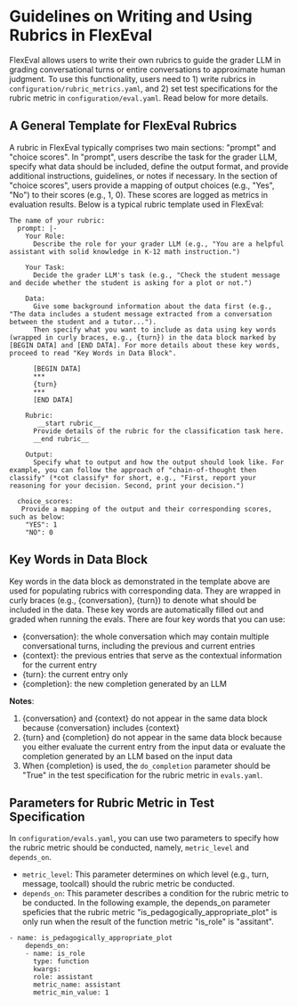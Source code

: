 # Guidelines on Writing and Using Rubrics in FlexEval

FlexEval allows users to write their own rubrics to guide the grader LLM in grading conversational turns or entire conversations to approximate human judgment. To use this functionality, users need to 1) write rubrics in `configuration/rubric_metrics.yaml`, and 2) set test specifications for the rubric metric in `configuration/eval.yaml`. Read below for more details.

## A General Template for FlexEval Rubrics

A rubric in FlexEval typically comprises two main sections: "prompt" and "choice scores". In "prompt", users describe the task for the grader LLM, specify what data should be included, define the output format, and provide additional instructions, guidelines, or notes if necessary. In the section of "choice scores", users provide a mapping of output choices (e.g., "Yes", "No") to their scores (e.g., 1, 0). These scores are logged as metrics in evaluation results. Below is a typical rubric template used in FlexEval:

```
The name of your rubric:
  prompt: |-
    Your Role:
      Describe the role for your grader LLM (e.g., "You are a helpful assistant with solid knowledge in K-12 math instruction.")

    Your Task:
      Decide the grader LLM's task (e.g., "Check the student message and decide whether the student is asking for a plot or not.")

    Data:
      Give some background information about the data first (e.g., "The data includes a student message extracted from a conversation between the student and a tutor...").
      Then specify what you want to include as data using key words (wrapped in curly braces, e.g., {turn}) in the data block marked by [BEGIN DATA] and [END DATA]. For more details about these key words, proceed to read "Key Words in Data Block".

      [BEGIN DATA]
      ***
      {turn}
      ***
      [END DATA]

    Rubric:
       __start rubric__
      Provide details of the rubric for the classification task here.
      __end rubric__

    Output:
      Specify what to output and how the output should look like. For example, you can follow the approach of "chain-of-thought then classify" (*cot classify* for short, e.g., "First, report your reasoning for your decision. Second, print your decision.")

  choice_scores:
   Provide a mapping of the output and their corresponding scores, such as below:
    "YES": 1
    "NO": 0

```

## Key Words in Data Block

Key words in the data block as demonstrated in the template above are used for populating rubrics with corresponding data. They are wrapped in curly braces (e.g., {conversation}, {turn}) to denote what should be included in the data. These key words are automatically filled out and graded when running the evals. There are four key words that you can use:

- {conversation}: the whole conversation which may contain multiple conversational turns, including the previous and current entries
- {context}: the previous entries that serve as the contextual information for the current entry
- {turn}: the current entry only
- {completion}: the new completion generated by an LLM

**Notes**:

1. {conversation} and {context} do not appear in the same data block because {conversation} includes {context}
2. {turn} and {completion} do not appear in the same data block because you either evaluate the current entry from the input data or evaluate the completion generated by an LLM based on the input data
3. When {completion} is used, the `do_completion` parameter should be "True" in the test specification for the rubric metric in `evals.yaml`.

## Parameters for Rubric Metric in Test Specification

In `configuration/evals.yaml`, you can use two parameters to specify how the rubric metric should be conducted, namely, `metric_level` and `depends_on`.

- `metric_level`: This parameter determines on which level (e.g., turn, message, toolcall) should the rubric metric be conducted.
- `depends_on`: This parameter describes a condition for the rubric metric to be conducted. In the following example, the depends_on parameter speficies that the rubric metric "is_pedagogically_appropriate_plot" is only run when the result of the function metric "is_role" is "assitant".

```
- name: is_pedagogically_appropriate_plot
    depends_on:
    - name: is_role
      type: function
      kwargs:
      role: assistant
      metric_name: assistant
      metric_min_value: 1
```
